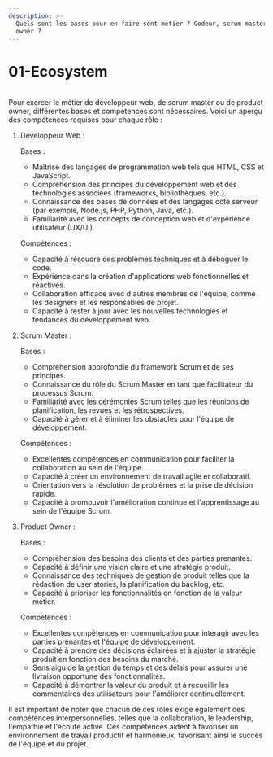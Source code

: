 ```yaml
---
description: >-
  Quels sont les bases pour en faire sont métier ? Codeur, scrum master, Product
  owner ?
---
```


# 01-Ecosystem

\
Pour exercer le métier de développeur web, de scrum master ou de product owner, différentes bases et compétences sont nécessaires. Voici un aperçu des compétences requises pour chaque rôle :

1.  Développeur Web :

    Bases :

    * Maîtrise des langages de programmation web tels que HTML, CSS et JavaScript.
    * Compréhension des principes du développement web et des technologies associées (frameworks, bibliothèques, etc.).
    * Connaissance des bases de données et des langages côté serveur (par exemple, Node.js, PHP, Python, Java, etc.).
    * Familiarité avec les concepts de conception web et d'expérience utilisateur (UX/UI).

    Compétences :

    * Capacité à résoudre des problèmes techniques et à déboguer le code.
    * Expérience dans la création d'applications web fonctionnelles et réactives.
    * Collaboration efficace avec d'autres membres de l'équipe, comme les designers et les responsables de projet.
    * Capacité à rester à jour avec les nouvelles technologies et tendances du développement web.
2.  Scrum Master :

    Bases :

    * Compréhension approfondie du framework Scrum et de ses principes.
    * Connaissance du rôle du Scrum Master en tant que facilitateur du processus Scrum.
    * Familiarité avec les cérémonies Scrum telles que les réunions de planification, les revues et les rétrospectives.
    * Capacité à gérer et à éliminer les obstacles pour l'équipe de développement.

    Compétences :

    * Excellentes compétences en communication pour faciliter la collaboration au sein de l'équipe.
    * Capacité à créer un environnement de travail agile et collaboratif.
    * Orientation vers la résolution de problèmes et la prise de décision rapide.
    * Capacité à promouvoir l'amélioration continue et l'apprentissage au sein de l'équipe Scrum.
3.  Product Owner :

    Bases :

    * Compréhension des besoins des clients et des parties prenantes.
    * Capacité à définir une vision claire et une stratégie produit.
    * Connaissance des techniques de gestion de produit telles que la rédaction de user stories, la planification du backlog, etc.
    * Capacité à prioriser les fonctionnalités en fonction de la valeur métier.

    Compétences :

    * Excellentes compétences en communication pour interagir avec les parties prenantes et l'équipe de développement.
    * Capacité à prendre des décisions éclairées et à ajuster la stratégie produit en fonction des besoins du marché.
    * Sens aigu de la gestion du temps et des délais pour assurer une livraison opportune des fonctionnalités.
    * Capacité à démontrer la valeur du produit et à recueillir les commentaires des utilisateurs pour l'améliorer continuellement.

Il est important de noter que chacun de ces rôles exige également des compétences interpersonnelles, telles que la collaboration, le leadership, l'empathie et l'écoute active. Ces compétences aident à favoriser un environnement de travail productif et harmonieux, favorisant ainsi le succès de l'équipe et du projet.
